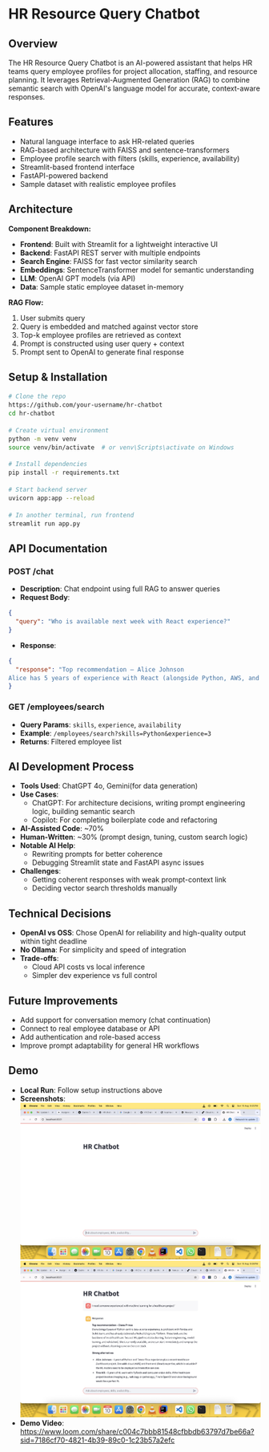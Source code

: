 # HR Resource Query Chatbot

## Overview

The HR Resource Query Chatbot is an AI-powered assistant that helps HR teams query employee profiles for project allocation, staffing, and resource planning. It leverages Retrieval-Augmented Generation (RAG) to combine semantic search with OpenAI's language model for accurate, context-aware responses.

## Features

- Natural language interface to ask HR-related queries
- RAG-based architecture with FAISS and sentence-transformers
- Employee profile search with filters (skills, experience, availability)
- Streamlit-based frontend interface
- FastAPI-powered backend
- Sample dataset with realistic employee profiles

## Architecture

**Component Breakdown:**

- **Frontend**: Built with Streamlit for a lightweight interactive UI
- **Backend**: FastAPI REST server with multiple endpoints
- **Search Engine**: FAISS for fast vector similarity search
- **Embeddings**: SentenceTransformer model for semantic understanding
- **LLM**: OpenAI GPT models (via API)
- **Data**: Sample static employee dataset in-memory

**RAG Flow:**

1. User submits query
2. Query is embedded and matched against vector store
3. Top-k employee profiles are retrieved as context
4. Prompt is constructed using user query + context
5. Prompt sent to OpenAI to generate final response

## Setup & Installation

```bash
# Clone the repo
https://github.com/your-username/hr-chatbot
cd hr-chatbot

# Create virtual environment
python -m venv venv
source venv/bin/activate  # or venv\Scripts\activate on Windows

# Install dependencies
pip install -r requirements.txt

# Start backend server
uvicorn app:app --reload

# In another terminal, run frontend
streamlit run app.py
```

## API Documentation

### POST /chat

- **Description**: Chat endpoint using full RAG to answer queries
- **Request Body**:

```json
{
  "query": "Who is available next week with React experience?"
}
```

- **Response**:

```json
{
  "response": "Top recommendation – Alice Johnson
Alice has 5 years of experience with React (alongside Python, AWS, and TensorFlow) and has delivered large‑scale projects such as an e‑commerce platform and a healthcare dashboard. Her deep React expertise and proven track record on complex, data‑driven applications make her a strong fit for any front‑end work you need next week, and she’s listed as currently available."
}
```

### GET /employees/search

- **Query Params**: `skills`, `experience`, `availability`
- **Example**: `/employees/search?skills=Python&experience=3`
- **Returns**: Filtered employee list

## AI Development Process

- **Tools Used**: ChatGPT 4o, Gemini(for data generation)
- **Use Cases**:
  - ChatGPT: For architecture decisions, writing prompt engineering logic, building semantic search
  - Copilot: For completing boilerplate code and refactoring
- **AI-Assisted Code**: \~70%
- **Human-Written**: \~30% (prompt design, tuning, custom search logic)
- **Notable AI Help**:
  - Rewriting prompts for better coherence
  - Debugging Streamlit state and FastAPI async issues
- **Challenges**:
  - Getting coherent responses with weak prompt-context link
  - Deciding vector search thresholds manually

## Technical Decisions

- **OpenAI vs OSS**: Chose OpenAI for reliability and high-quality output within tight deadline
- **No Ollama**: For simplicity and speed of integration
- **Trade-offs**:
  - Cloud API costs vs local inference
  - Simpler dev experience vs full control

## Future Improvements

- Add support for conversation memory (chat continuation)
- Connect to real employee database or API
- Add authentication and role-based access
- Improve prompt adaptability for general HR workflows

## Demo

- **Local Run**: Follow setup instructions above
- **Screenshots**: ![Chatbot UI](screenshots/app.png)
  ![Chatbot Query](screenshots/query.png)
- **Demo Video**: https://www.loom.com/share/c004c7bbb81548cfbbdb63797d7be66a?sid=7186cf70-4821-4b39-89c0-1c23b57a2efc
